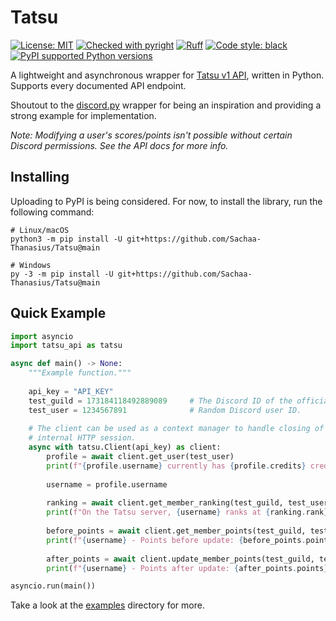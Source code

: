# Tatsu
[![License: MIT](https://img.shields.io/github/license/Sachaa-Thanasius/tatsu-api.svg)](https://opensource.org/licenses/MIT)
[![Checked with pyright](https://img.shields.io/badge/pyright-checked-informational.svg)](https://github.com/microsoft/pyright/)
[![Ruff](https://img.shields.io/endpoint?url=https://raw.githubusercontent.com/astral-sh/ruff/main/assets/badge/v2.json)](https://github.com/astral-sh/ruff)
[![Code style: black](https://img.shields.io/badge/code%20style-black-000000.svg)](https://github.com/ambv/black)
[![PyPI supported Python versions](https://img.shields.io/pypi/pyversions/tatsu-api.svg)](https://pypi.python.org/pypi/discord.py)

A lightweight and asynchronous wrapper for [Tatsu v1 API](https://tatsu.gg), written in Python. Supports every documented API endpoint.

Shoutout to the [discord.py](https://github.com/Rapptz/discord.py) wrapper for being an inspiration and providing a strong example for implementation.

*Note: Modifying a user's scores/points isn't possible without certain Discord permissions. See the API docs for more info.*

## Installing
Uploading to PyPI is being considered. For now, to install the library, run the following command:

```shell
# Linux/macOS
python3 -m pip install -U git+https://github.com/Sachaa-Thanasius/Tatsu@main

# Windows
py -3 -m pip install -U git+https://github.com/Sachaa-Thanasius/Tatsu@main
```

## Quick Example
```python
import asyncio
import tatsu_api as tatsu

async def main() -> None:
    """Example function."""
    
    api_key = "API_KEY"
    test_guild = 173184118492889089     # The Discord ID of the official Tatsu server.
    test_user = 1234567891              # Random Discord user ID.
    
    # The client can be used as a context manager to handle closing of the
    # internal HTTP session.
    async with tatsu.Client(api_key) as client:
        profile = await client.get_user(test_user)
        print(f"{profile.username} currently has {profile.credits} credits and {profile.reputation} reputation.")
        
        username = profile.username
        
        ranking = await client.get_member_ranking(test_guild, test_user, "all")
        print(f"On the Tatsu server, {username} ranks at {ranking.rank} for all time.")
        
        before_points = await client.get_member_points(test_guild, test_user)
        print(f"{username} - Points before update: {before_points.points}")
        
        after_points = await client.update_member_points(test_guild, test_user, -10)
        print(f"{username} - Points after update: {after_points.points}")

asyncio.run(main())
```

Take a look at the [examples](./examples/) directory for more.